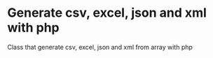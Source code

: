 # Generate csv, excel, json and xml with php
Class that generate csv, excel, json and xml from array with php

